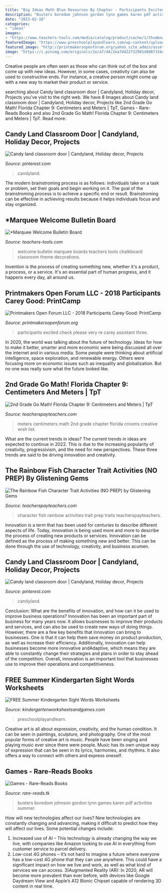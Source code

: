 ```yaml
---
title: "Big Ideas Math Blue Resources By Chapter - Participants Excited Check Please Very Re Carey Assistant Three"
description: "Busters boredom johnson gordon lynn games karen pdf activities summer"
date: "2023-02-18"
categories:
- "ideas"
images:
- "https://www.teachers-tools.com/media/catalog/product/cache/1/thumbnail/600x/17f82f742ffe127f42dca9de82fb58b1/m/a/marquee-welcome.jpg"
featuredImage: "https://www.preschoolplayandlearn.com/wp-content/uploads/2019/05/summer-hat-craft-660x1024.jpg"
featured_image: "http://printmakersopenforum.org/yahoo_site_admin/assets/images/Carey_Good_images_PC_2018_for_website.123121317_std.jpg"
image: "https://i.pinimg.com/originals/2e/a7/d4/2ea7d422f32901d800731bd837462107.jpg"
---
```



Creative people are often seen as those who can think out of the box and come up with new ideas. However, in some cases, creativity can also be used to constructive ends. For instance, a creative person might come up with a new way to market their product or service.

	

		
searching about Candy land classroom door | Candyland, Holiday decor, Projects you've visit to the right web. We have 8 Images about Candy land classroom door | Candyland, Holiday decor, Projects like 2nd Grade Go Math! Florida Chapter 9: Centimeters and Meters | TpT, Games - Rare-Reads Books and also 2nd Grade Go Math! Florida Chapter 9: Centimeters and Meters | TpT. Read more:
		
    
## Candy Land Classroom Door | Candyland, Holiday Decor, Projects

<img loading=lazy src="https://i.pinimg.com/736x/2e/a7/d4/2ea7d422f32901d800731bd837462107.jpg" onerror="this.onerror=null;this.src='https://tse1.mm.bing.net/th?id=OIP.7UF_YJUPOjY-cAEt3ZmNJgHaJ3&amp;pid=15.1';" alt="Candy land classroom door | Candyland, Holiday decor, Projects">

_Source: pinterest.com_

>candyland. 

	

The modern brainstroming process is as follows: individuals take on a task or problem, set their goals and begin working on it. The goal of the brainstroming process is to achieve a specific end or result. Brainstroming can be effective in achieving results because it helps individuals focus and stay organized.

    
## *Marquee Welcome Bulletin Board

<img loading=lazy src="https://www.teachers-tools.com/media/catalog/product/cache/1/thumbnail/600x/17f82f742ffe127f42dca9de82fb58b1/m/a/marquee-welcome.jpg" onerror="this.onerror=null;this.src='https://tse2.mm.bing.net/th?id=OIP.x2pTctCtKW_GN6hqk0n6DgHaDq&amp;pid=15.1';" alt="*Marquee Welcome Bulletin Board">

_Source: teachers-tools.com_

>welcome bulletin marquee boards teachers tools chalkboard classroom theme decorations. 

	

Invention is the process of creating something new, whether it's a product, a process, or a service. It's an essential part of human progress, and it happens every day, all around us.

    
## Printmakers Open Forum LLC - 2018 Participants Carey Good: PrintCamp

<img loading=lazy src="http://printmakersopenforum.org/yahoo_site_admin/assets/images/Carey_Good_images_PC_2018_for_website.123121317_std.jpg" onerror="this.onerror=null;this.src='https://tse4.mm.bing.net/th?id=OIP.nAFpEX0svIHT3qT9zQpspgHaHu&amp;pid=15.1';" alt="Printmakers Open Forum LLC - 2018 Participants Carey Good: PrintCamp">

_Source: printmakersopenforum.org_

>participants excited check please very re carey assistant three. 

	

In 2020, the world was talking about the future of technology. Ideas for how to make it better, smarter and more economic were being discussed all over the internet and in various media. Some people were thinking about artificial intelligence, space exploration, and renewable energy. Others were focusing more on economic issues such as inequality and globalization. But no one was really sure what the future looked like.

    
## 2nd Grade Go Math! Florida Chapter 9: Centimeters And Meters | TpT

<img loading=lazy src="https://ecdn.teacherspayteachers.com/thumbitem/2nd-Grade-Go-Math-Florida-Chapter-9-Centimeters-and-Meters-1168320-1500873490/original-1168320-1.jpg" onerror="this.onerror=null;this.src='https://tse4.mm.bing.net/th?id=OIP.kC10WvmWMjyfPAMjmuGvQAAAAA&amp;pid=15.1';" alt="2nd Grade Go Math! Florida Chapter 9: Centimeters and Meters | TpT">

_Source: teacherspayteachers.com_

>meters centimeters math 2nd grade chapter florida crooms creative wish list. 

	

What are the current trends in ideas?
The current trends in ideas are expected to continue in 2022. This is due to the increasing popularity of creativity, progressivism, and the need for new perspectives. These three trends are said to be driving innovation and creativity.

    
## The Rainbow Fish Character Trait Activities (NO PREP) By Glistening Gems

<img loading=lazy src="https://ecdn.teacherspayteachers.com/thumbitem/Character-Traits-2439969-1519863778/original-2439969-3.jpg" onerror="this.onerror=null;this.src='https://tse3.mm.bing.net/th?id=OIP.7d5Yn3dpVbpU7icsj5MtqwAAAA&amp;pid=15.1';" alt="The Rainbow Fish Character Trait Activities (NO PREP) by Glistening Gems">

_Source: teacherspayteachers.com_

>character fish rainbow activities trait prep traits teacherspayteachers. 

	

Innovation is a term that has been used for centuries to describe different aspects of life. Today, innovation is being used more and more to describe the process of creating new products or services. Innovation can be defined as the process of making something new and better. This can be done through the use of technology, creativity, and business acumen.

    
## Candy Land Classroom Door | Candyland, Holiday Decor, Projects

<img loading=lazy src="https://i.pinimg.com/originals/2e/a7/d4/2ea7d422f32901d800731bd837462107.jpg" onerror="this.onerror=null;this.src='https://tse1.mm.bing.net/th?id=OIP.Urw37iWY5aZdpmTY4RQ7OQHaJ4&amp;pid=15.1';" alt="Candy land classroom door | Candyland, Holiday decor, Projects">

_Source: pinterest.com_

>candyland. 

	

Conclusion: What are the benefits of innovation, and how can it be used to improve business operations?
Innovation has been an important part of business for many years now. It allows businesses to improve their products and services, and can also be used to create new ways of doing things. However, there are a few key benefits that innovation can bring to businesses. One is that it can help them save money on product production, as well as increase their efficiency. Additionally, innovation can help businesses become more innovative andAdaptive, which means they are able to constantly change their strategies and plans in order to stay ahead of the competition. Overall, innovation is an important tool that businesses use to improve their operations and competitiveness.

    
## FREE Summer Kindergarten Sight Words Worksheets

<img loading=lazy src="https://www.preschoolplayandlearn.com/wp-content/uploads/2019/05/summer-hat-craft-660x1024.jpg" onerror="this.onerror=null;this.src='https://tse2.mm.bing.net/th?id=OIP.HBub2uqpik_4-34EkQgVQwHaLf&amp;pid=15.1';" alt="FREE Summer Kindergarten Sight Words Worksheets">

_Source: kindergartenworksheetsandgames.com_

>preschoolplayandlearn. 

	

Creative art is all about expression, creativity, and the human condition. It can be seen in paintings, sculpture, and photography. One of the most popular forms of creative art is music. People have been singing and playing music ever since there were people. Music has its own unique way of expression that can be seen in its lyrics, harmonies, and rhythms. It also offers a way to connect with others and express oneself.

    
## Games - Rare-Reads Books

<img loading=lazy src="https://images-na.ssl-images-amazon.com/images/I/615H7A+tk0L._SX328_BO1,204,203,200_.jpg" onerror="this.onerror=null;this.src='https://tse4.mm.bing.net/th?id=OIP.F1fhc307HJZlgSbSAmWaQAAAAA&amp;pid=15.1';" alt="Games - Rare-Reads Books">

_Source: rare-reads.tk_

>busters boredom johnson gordon lynn games karen pdf activities summer. 

	

How will new technologies affect our lives?
New technologies are constantly changing and advancing, making it difficult to predict how they will affect our lives. Some potential changes include: 
1) Increased use of AI – This technology is already changing the way we live, with companies like Amazon looking to use AI in everything from customer service to parcel delivery. 
2) Low-cost 4G phones – It’s not hard to imagine a future where everyone has a low-cost 4G phone that they can use anywhere. This could have a significant impact on how we live and work, as well as what kind of services we can access. 
3)Augmented Reality (AR): In 2020, AR will become more prevalent than ever before, with devices like Google Daydream View and Apple’s A12 Bionic Chipset capable of rendering 3D content in real time.

